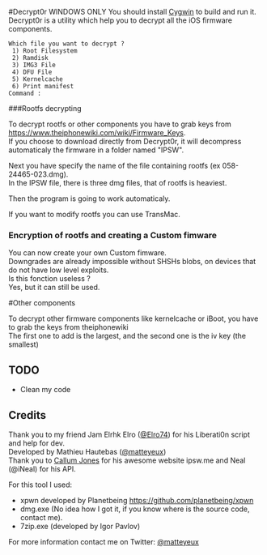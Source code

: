 #Decrypt0r
WINDOWS ONLY
You should install [Cygwin](https://www.cygwin.com/) to build and run it.<br> 
Decrypt0r is a utility which help you to decrypt all the iOS firmware components. <br>

```
Which file you want to decrypt ?  
 1) Root Filesystem               
 2) Ramdisk                       
 3) IMG3 File                     
 4) DFU File                      
 5) Kernelcache                   
 6) Print manifest                
Command :
```

###Rootfs decrypting

To decrypt rootfs or other components you have to grab keys from https://www.theiphonewiki.com/wiki/Firmware_Keys. <br>
If you choose to download directly from Decrypt0r, it will decompress automaticaly the firmware in a folder named "IPSW". <br>

Next you have specify the name of the file containing rootfs (ex 058-24465-023.dmg). <br>
In the IPSW file, there is three dmg files, that of rootfs is heaviest. <br>

Then the program is going to work automaticaly. <br>

If you want to modify rootfs you can use TransMac. <br>

### Encryption of rootfs and creating a Custom fimware

You can now create your own Custom fimware. <br>
Downgrades are already impossible without SHSHs blobs, on devices that do not have low level exploits. <br>
Is this fonction useless ? <br>
Yes, but it can still be used. <br>

#Other components

To decrypt other firmware components like kernelcache or iBoot, you have to grab the keys from theiphonewiki <br>
The first one to add is the largest, and the second one is the iv key (the smallest) <br>

## TODO

- Clean my code <br>

## Credits

Thank you to my friend Jam Elrhk Elro ([@Elro74](https://twitter.com/Elro74)) for his Liberati0n script and help for dev. <br>
Developed by Mathieu Hautebas ([@matteyeux](https://twitter.com/matteyeux)) <br>
Thank you to [Callum Jones](https://twitter.com/icj_) for his awesome website ipsw.me and Neal (@iNeal) for his API.<br>

For this tool I used: <br>

- xpwn developed by Planetbeing https://github.com/planetbeing/xpwn <br>
- dmg.exe (No idea how I got it, if you know where is the source code, contact me). <br>
- 7zip.exe (developed by Igor Pavlov) <br>

For more information contact me on Twitter: [@matteyeux](https://twitter.com/matteyeux) <br>
